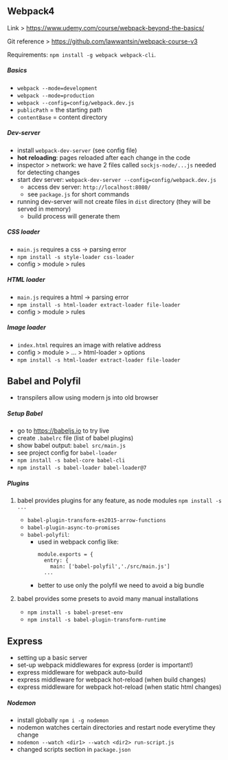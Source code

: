 ## Webpack4

Link >  https://www.udemy.com/course/webpack-beyond-the-basics/

Git reference > https://github.com/lawwantsin/webpack-course-v3

Requirements: `npm install -g webpack webpack-cli`.

##### Basics
- `webpack --mode=development`
- `webpack --mode=production`
- `webpack --config=config/webpack.dev.js`
- `publicPath` = the starting path
- `contentBase` = content directory

##### Dev-server
- install `webpack-dev-server` (see config file)
- **hot reloading**: pages reloaded after each change in the code
- inspector > network: we have 2 files called `sockjs-node/...js` needed for detecting changes
- start dev server: `webpack-dev-server --config=config/webpack.dev.js`
    - access dev server: `http://localhost:8080/`
    - see `package.js` for short commands
- running dev-server will not create files in `dist` directory (they will be served in memory)
    - build process will generate them

##### CSS loader
- `main.js` requires a css -> parsing error
- `npm install -s style-loader css-loader`
- config > module > rules

##### HTML loader
- `main.js` requires a html -> parsing error
- `npm install -s html-loader extract-loader file-loader`
- config > module > rules

##### Image loader
- `index.html` requires an image with relative address
- config > module > ... > html-loader > options
- `npm install -s html-loader extract-loader file-loader`

## Babel and Polyfil
- transpilers allow using modern js into old browser

##### Setup Babel
- go to https://babeljs.io to try live
- create `.babelrc` file (list of babel plugins)
- show babel output: `babel src/main.js`
- see project config for `babel-loader`
- `npm install -s babel-core babel-cli`
- `npm install -s babel-loader babel-loader@7`

##### Plugins
1. babel provides plugins for any feature, as node modules `npm install -s ...`
    - `babel-plugin-transform-es2015-arrow-functions`
    - `babel-plugin-async-to-promises`
    - `babel-polyfil`:
        - used in webpack config like:
          ```
          module.exports = {
            entry: {
              main: ['babel-polyfil','./src/main.js']
            ...
          ```
        - better to use only the polyfil we need to avoid a big bundle
        
2. babel provides some presets to avoid many manual installations
   - `npm install -s babel-preset-env`
   - `npm install -s babel-plugin-transform-runtime`
   
   
## Express
- setting up a basic server
- set-up webpack middlewares for express (order is important!)
- express middleware for webpack auto-build
- express middleware for webpack hot-reload (when build changes)
- express middleware for webpack hot-reload (when static html changes)

##### Nodemon
- install globally `npm i -g nodemon`
- nodemon watches certain directories and restart node everytime they change
- `nodemon --watch <dir1> --watch <dir2> run-script.js`
- changed scripts section in `package.json`
